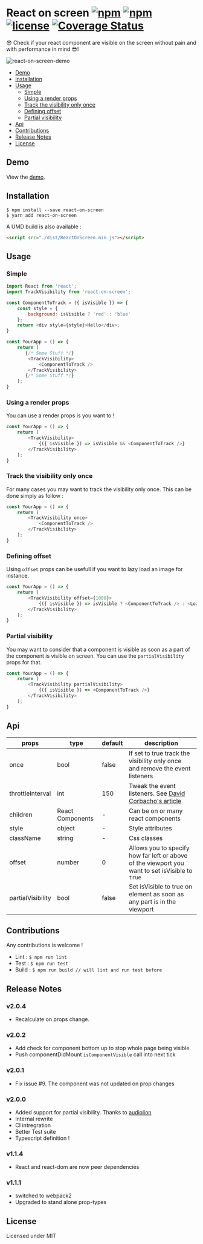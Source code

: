 # React on screen [![npm](https://img.shields.io/npm/dt/react-on-screen.svg)]() [![npm](https://img.shields.io/npm/v/react-on-screen.svg)]() [![license](https://img.shields.io/github/license/fkhadra/react-on-screen.svg?maxAge=2592000)]() [![Coverage Status](https://coveralls.io/repos/github/fkhadra/react-on-screen/badge.svg?branch=master)](https://coveralls.io/github/fkhadra/react-on-screen?branch=master)

😎 Check if your react component are visible on the screen without pain and with performance in mind 😎!

![react-on-screen-demo](https://user-images.githubusercontent.com/5574267/32147681-74918d80-bceb-11e7-98d4-1cbc04b29eb4.gif)

* [Demo](#demo)
* [Installation](#installation)
* [Usage](#usage)
  + [Simple](#simple)
  + [Using a render props](#using-a-render-props)
  + [Track the visibility only once](#track-the-visibility-only-once)
  + [Defining offset](#defining-offset)
  + [Partial visibility](#partial-visibility)
* [Api](#api)
* [Contributions](#contributions)
* [Release Notes](#release-notes)
* [License](#license)

## Demo

View the [demo](https://fkhadra.github.io/react-on-screen/demo-react-on-screen.html).

## Installation

```
$ npm install --save react-on-screen
$ yarn add react-on-screen
```

A UMD build is also available :

```html
<script src="./dist/ReactOnScreen.min.js"></script>
```

## Usage

### Simple

```javascript
import React from 'react';
import TrackVisibility from 'react-on-screen';

const ComponentToTrack = ({ isVisible }) => {
    const style = {
        background: isVisible ? 'red' : 'blue'
    };
    return <div style={style}>Hello</div>;
}

const YourApp = () => {
    return (
       {/* Some Stuff */}
        <TrackVisibility>
            <ComponentToTrack />
        </TrackVisibility>
       {/* Some Stuff */}
    );
}
```

### Using a render props

You can use a render props is you want to !

```js
const YourApp = () => {
    return (
        <TrackVisibility>
            {({ isVisible }) => isVisible && <ComponentToTrack />}
        </TrackVisibility>
    );
}
```

### Track the visibility only once

For many cases you may want to track the visibility only once. This can be done simply as follow :

```js
const YourApp = () => {
    return (
        <TrackVisibility once>
            <ComponentToTrack />
        </TrackVisibility>
    );
}
```

### Defining offset

Using `offset` props can be usefull if you want to lazy load an image for instance.

```js
const YourApp = () => {
    return (
        <TrackVisibility offset={1000}>
            {({ isVisible }) => isVisible ? <ComponentToTrack /> : <Loading />}
        </TrackVisibility>
    );
}
```

### Partial visibility

You may want to consider that a component is visible as soon as a part of the component is visible on screen. You can use the `partialVisibility` props for that.

```js
const YourApp = () => {
    return (
        <TrackVisibility partialVisibility>
            {({ isVisible }) => <ComponentToTrack />}
        </TrackVisibility>
    );
}
```

## Api

|props           |type            |default|description|
|----------------|----------------|-------|-----------|
|once            |bool            |false|If set to true track the visibility only once and remove the event listeners|
|throttleInterval|int             |150|Tweak the event listeners. See [David Corbacho's article](https://css-tricks.com/debouncing-throttling-explained-examples/)|
|children        |React Components|  -  |Can be on or many react components|
|style           |object          |  -  |Style attributes|
|className       |string          |  -  |Css classes|
|offset          |number          |  0  |Allows you to specify how far left or above of the viewport you want to set isVisible to `true`|
|partialVisibility|bool           |false|Set isVisible to true on element as soon as any part is in the viewport|

## Contributions

Any contributions is welcome !

- Lint : ``` $ npm run lint ```
- Test : ``` $ npm run test ```
- Build : ``` $ npm run build // will lint and run test before ```

## Release Notes

### v2.0.4

- Recalculate on props change. 

### v2.0.2

- Add check for component bottom up to stop whole page being visible
- Push componentDidMount `isComponentVisible` call into next tick

### v2.0.1

- Fix issue #9. The component was not updated on prop changes

### v2.0.0

- Added support for partial visibility. Thanks to [audiolion](https://github.com/audiolion)
- Internal rewrite
- CI intregration
- Better Test suite
- Typescript definition !

### v1.1.4

- React and react-dom are now peer dependencies

### v1.1.1

- switched to webpack2
- Upgraded to stand alone prop-types


## License

Licensed under MIT
